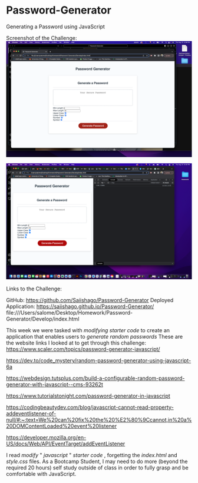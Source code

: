 # Password-Generator
Generating a Password using JavaScript

Screenshot of the Challenge:
![Alt text](<Screen Shot 2023-08-10 at 5.56.46 PM.png>)

![Alt text](<Screen Shot 2023-08-10 at 9.45.08 PM (2).png>)


Links to the Challenge:

GitHub: https://github.com/Saiishago/Password-Generator
Deployed Application: https://saiishago.github.io/Password-Generator/
file:///Users/salome/Desktop/Homework/Password-Generator/Develop/index.html

This week we were tasked with *modifying* *starter* *code* to create an application that enables users to *generate* *random* *passwords*
These are the website links I looked at to get through this challenge:
https://www.scaler.com/topics/password-generator-javascript/

https://dev.to/code_mystery/random-password-generator-using-javascript-6a

https://webdesign.tutsplus.com/build-a-configurable-random-password-generator-with-javascript--cms-93262t

https://www.tutorialstonight.com/password-generator-in-javascript

https://codingbeautydev.com/blog/javascript-cannot-read-property-addeventlistener-of-null/#:~:text=We%20can%20fix%20the%20%E2%80%9Ccannot,in%20a%20DOMContentLoaded%20event%20listener

https://developer.mozilla.org/en-US/docs/Web/API/EventTarget/addEventListener

I read *modify* " *javascript* " *starter* *code* , forgetting the *index.html* and *style.css* files.
As a Bootcamp Student, I may need to do more (beyond the required 20 hours) self study outside of class in order to fully grasp and be comfortable with JavaScript.
